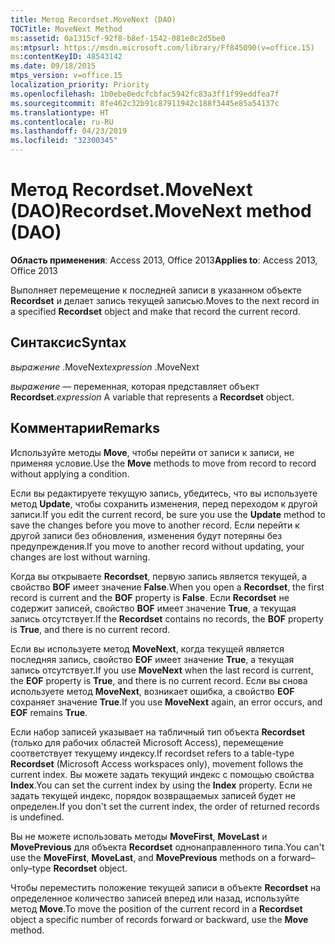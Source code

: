 ```yaml
---
title: Метод Recordset.MoveNext (DAO)
TOCTitle: MoveNext Method
ms:assetid: 0a1315cf-92f8-b8ef-1542-081e8c2d5be0
ms:mtpsurl: https://msdn.microsoft.com/library/Ff845090(v=office.15)
ms:contentKeyID: 48543142
ms.date: 09/18/2015
mtps_version: v=office.15
localization_priority: Priority
ms.openlocfilehash: 1b0ebe0edcfcbfac5942fc83a3ff1f99eddfea7f
ms.sourcegitcommit: 8fe462c32b91c87911942c188f3445e85a54137c
ms.translationtype: HT
ms.contentlocale: ru-RU
ms.lasthandoff: 04/23/2019
ms.locfileid: "32300345"
---
```

# <a name="recordsetmovenext-method-dao"></a><span data-ttu-id="faa1e-102">Метод Recordset.MoveNext (DAO)</span><span class="sxs-lookup"><span data-stu-id="faa1e-102">Recordset.MoveNext method (DAO)</span></span>


<span data-ttu-id="faa1e-103">**Область применения**: Access 2013, Office 2013</span><span class="sxs-lookup"><span data-stu-id="faa1e-103">**Applies to**: Access 2013, Office 2013</span></span>

<span data-ttu-id="faa1e-104">Выполняет перемещение к последней записи в указанном объекте **Recordset** и делает запись текущей записью.</span><span class="sxs-lookup"><span data-stu-id="faa1e-104">Moves to the next record in a specified **Recordset** object and make that record the current record.</span></span>

## <a name="syntax"></a><span data-ttu-id="faa1e-105">Синтаксис</span><span class="sxs-lookup"><span data-stu-id="faa1e-105">Syntax</span></span>

<span data-ttu-id="faa1e-106">*выражение* .MoveNext</span><span class="sxs-lookup"><span data-stu-id="faa1e-106">*expression* .MoveNext</span></span>

<span data-ttu-id="faa1e-107">*выражение* — переменная, которая представляет объект **Recordset**.</span><span class="sxs-lookup"><span data-stu-id="faa1e-107">*expression* A variable that represents a **Recordset** object.</span></span>

## <a name="remarks"></a><span data-ttu-id="faa1e-108">Комментарии</span><span class="sxs-lookup"><span data-stu-id="faa1e-108">Remarks</span></span>

<span data-ttu-id="faa1e-109">Используйте методы **Move**, чтобы перейти от записи к записи, не применяя условие.</span><span class="sxs-lookup"><span data-stu-id="faa1e-109">Use the **Move** methods to move from record to record without applying a condition.</span></span>

<span data-ttu-id="faa1e-110">Если вы редактируете текущую запись, убедитесь, что вы используете метод **Update**, чтобы сохранить изменения, перед переходом к другой записи.</span><span class="sxs-lookup"><span data-stu-id="faa1e-110">If you edit the current record, be sure you use the **Update** method to save the changes before you move to another record.</span></span> <span data-ttu-id="faa1e-111">Если перейти к другой записи без обновления, изменения будут потеряны без предупреждения.</span><span class="sxs-lookup"><span data-stu-id="faa1e-111">If you move to another record without updating, your changes are lost without warning.</span></span>

<span data-ttu-id="faa1e-112">Когда вы открываете **Recordset**, первую запись является текущей, а свойство **BOF** имеет значение **False**.</span><span class="sxs-lookup"><span data-stu-id="faa1e-112">When you open a **Recordset**, the first record is current and the **BOF** property is **False**.</span></span> <span data-ttu-id="faa1e-113">Если **Recordset** не содержит записей, свойство **BOF** имеет значение **True**, а текущая запись отсутствует.</span><span class="sxs-lookup"><span data-stu-id="faa1e-113">If the **Recordset** contains no records, the **BOF** property is **True**, and there is no current record.</span></span>

<span data-ttu-id="faa1e-114">Если вы используете метод **MoveNext**, когда текущей является последняя запись, свойство **EOF** имеет значение **True**, а текущая запись отсутствует.</span><span class="sxs-lookup"><span data-stu-id="faa1e-114">If you use **MoveNext** when the last record is current, the **EOF** property is **True**, and there is no current record.</span></span> <span data-ttu-id="faa1e-115">Если вы снова используете метод **MoveNext**, возникает ошибка, а свойство **EOF** сохраняет значение **True**.</span><span class="sxs-lookup"><span data-stu-id="faa1e-115">If you use **MoveNext** again, an error occurs, and **EOF** remains **True**.</span></span>

<span data-ttu-id="faa1e-116">Если набор записей указывает на табличный тип объекта **Recordset** (только для рабочих областей Microsoft Access), перемещение соответствует текущему индексу.</span><span class="sxs-lookup"><span data-stu-id="faa1e-116">If recordset refers to a table-type **Recordset** (Microsoft Access workspaces only), movement follows the current index.</span></span> <span data-ttu-id="faa1e-117">Вы можете задать текущий индекс с помощью свойства **Index**.</span><span class="sxs-lookup"><span data-stu-id="faa1e-117">You can set the current index by using the **Index** property.</span></span> <span data-ttu-id="faa1e-118">Если не задать текущей индекс, порядок возвращаемых записей будет не определен.</span><span class="sxs-lookup"><span data-stu-id="faa1e-118">If you don't set the current index, the order of returned records is undefined.</span></span>

<span data-ttu-id="faa1e-119">Вы не можете использовать методы **MoveFirst**, **MoveLast** и **MovePrevious** для объекта **Recordset** однонаправленного типа.</span><span class="sxs-lookup"><span data-stu-id="faa1e-119">You can't use the **MoveFirst**, **MoveLast**, and **MovePrevious** methods on a forward–only–type **Recordset** object.</span></span>

<span data-ttu-id="faa1e-120">Чтобы переместить положение текущей записи в объекте **Recordset** на определенное количество записей вперед или назад, используйте метод **Move**.</span><span class="sxs-lookup"><span data-stu-id="faa1e-120">To move the position of the current record in a **Recordset** object a specific number of records forward or backward, use the **Move** method.</span></span>

